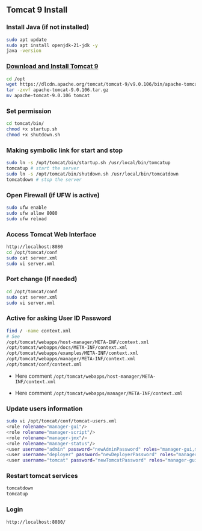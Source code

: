 ## Tomcat 9 Install

### Install Java (if not installed)

```bash
sudo apt update
sudo apt install openjdk-21-jdk -y
java -version
```

### [Download and Install Tomcat 9](https://tomcat.apache.org/download-90.cgi)

```bash
cd /opt
wget https://dlcdn.apache.org/tomcat/tomcat-9/v9.0.106/bin/apache-tomcat-9.0.106.tar.gz
tar -zxvf apache-tomcat-9.0.106.tar.gz
mv apache-tomcat-9.0.106 tomcat
```

### Set permission

```bash
cd tomcat/bin/
chmod +x startup.sh
chmod +x shutdown.sh
```

### Making symbolic link for start and stop

```bash
sudo ln -s /opt/tomcat/bin/startup.sh /usr/local/bin/tomcatup
tomcatup # start the server
sudo ln -s /opt/tomcat/bin/shutdown.sh /usr/local/bin/tomcatdown
tomcatdown # stop the server
```

### Open Firewall (if UFW is active)

```bash
sudo ufw enable
sudo ufw allow 8080
sudo ufw reload
```

### Access Tomcat Web Interface

```bash
http://localhost:8080
cd /opt/tomcat/conf
sudo cat server.xml
sudo vi server.xml
```

### Port change (If needed)

```bash
cd /opt/tomcat/conf
sudo cat server.xml
sudo vi server.xml
```

### Active for asking User ID Password

```bash
find / -name context.xml
# See
/opt/tomcat/webapps/host-manager/META-INF/context.xml
/opt/tomcat/webapps/docs/META-INF/context.xml
/opt/tomcat/webapps/examples/META-INF/context.xml
/opt/tomcat/webapps/manager/META-INF/context.xml
/opt/tomcat/conf/context.xml
```

- Here comment `/opt/tomcat/webapps/host-manager/META-INF/context.xml`
<!-- <Valve className="org.apache.catalina.valves.RemoteAddrValve"
         allow="127\.\d+\.\d+\.\d+|::1|0:0:0:0:0:0:0:1" /> -->
- Here comment `/opt/tomcat/webapps/manager/META-INF/context.xml`
<!-- <Valve className="org.apache.catalina.valves.RemoteAddrValve"
         allow="127\.\d+\.\d+\.\d+|::1|0:0:0:0:0:0:0:1" /> -->

### Update users information

```bash
sudo vi /opt/tomcat/conf/tomcat-users.xml
<role rolename="manager-gui"/>
<role rolename="manager-script"/>
<role rolename="manager-jmx"/>
<role rolename="manager-status"/>
<user username="admin" password="newAdminPassword" roles="manager-gui,manager-script,manager-jmx,manager-status"/>
<user username="deployer" password="newDeployerPassword" roles="manager-script"/>
<user username="tomcat" password="newTomcatPassword" roles="manager-gui"/>
```

### Restart tomcat services

```bash
tomcatdown
tomcatup
```

### Login

```bash
http://localhost:8080/
```
